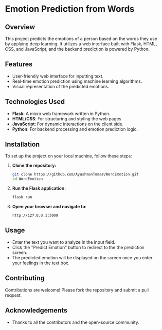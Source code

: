 # Emotion Prediction from Words

## Overview
This project predicts the emotions of a person based on the words they use by applying deep learning. It utilizes a web interface built with Flask, HTML, CSS, and JavaScript, and the backend prediction is powered by Python.

## Features
- User-friendly web interface for inputting text.
- Real-time emotion prediction using machine learning algorithms.
- Visual representation of the predicted emotions.

## Technologies Used
- **Flask**: A micro web framework written in Python.
- **HTML/CSS**: For structuring and styling the web pages.
- **JavaScript**: For dynamic interactions on the client side.
- **Python**: For backend processing and emotion prediction logic.

## Installation
To set up the project on your local machine, follow these steps:

1. **Clone the repository:**
    ```bash
    git clone https://github.com/AyushmanTomar/WordEmotion.git
    cd WordEmotion
    ```

4. **Run the Flask application:**
    ```bash
    flask run
    ```

5. **Open your browser and navigate to:**
    ```
    http://127.0.0.1:5000
    ```

## Usage
- Enter the text you want to analyze in the input field.
- Click the "Predict Emotion" button to redirect to the the prediction screen.
- The predicted emotion will be displayed on the screen once you enter your feelings in the text box.

## Contributing
Contributions are welcome! Please fork the repository and submit a pull request.


## Acknowledgements
- Thanks to all the contributors and the open-source community.

